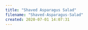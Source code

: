 ```yaml
---
title: "Shaved Asparagus Salad"
filename: "Shaved-Asparagus-Salad"
created: 2020-07-01 14:07:31
---
```


